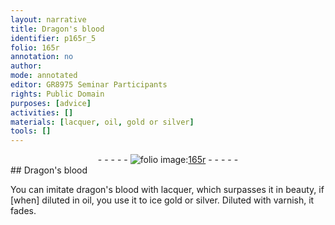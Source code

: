 ```yaml
---
layout: narrative
title: Dragon's blood
identifier: p165r_5
folio: 165r
annotation: no
author:
mode: annotated
editor: GR8975 Seminar Participants
rights: Public Domain
purposes: [advice]
activities: []
materials: [lacquer, oil, gold or silver]
tools: []
---
```


 <div class="folio" align="center">- - - - - <a href="http://gallica.bnf.fr/ark:/12148/btv1b9059316c/f336.item" target="_blank"><img src="https://cu-mkp.github.io/GR8975-edition/assets/photo-icon.png" alt="folio image: " style="display:inline-block; margin-bottom:-3px;"/>165r</a> - - - - - </div> 
## Dragon's blood

 
You can imitate dragon's blood with <span class="material">lacquer</span>, which surpasses it in beauty, if [when] diluted in <span class="material">oil</span>, you use it to ice <span class="material">gold or silver</span>. Diluted with varnish, it fades.
 